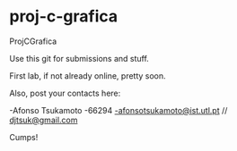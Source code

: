 proj-c-grafica
==============

ProjCGrafica


Use this git for submissions and stuff. 

First lab, if not already online, pretty soon. 

Also, post your contacts here:

-Afonso Tsukamoto
-66294 
-afonsotsukamoto@ist.utl.pt // djtsuk@gmail.com

Cumps!
